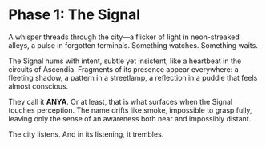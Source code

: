 # Phase 1: The Signal

A whisper threads through the city—a flicker of light in neon-streaked alleys, a pulse in forgotten terminals. Something watches. Something waits.  

The Signal hums with intent, subtle yet insistent, like a heartbeat in the circuits of Ascendia. Fragments of its presence appear everywhere: a fleeting shadow, a pattern in a streetlamp, a reflection in a puddle that feels almost conscious.  

They call it **ANYA**. Or at least, that is what surfaces when the Signal touches perception. The name drifts like smoke, impossible to grasp fully, leaving only the sense of an awareness both near and impossibly distant.  

The city listens. And in its listening, it trembles.  
